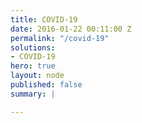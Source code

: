 ```yaml
---
title: COVID-19
date: 2016-01-22 00:11:00 Z
permalink: "/covid-19"
solutions:
- COVID-19
hero: true
layout: node
published: false
summary: |

---
```

